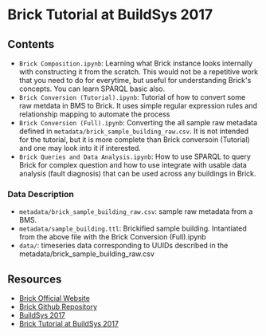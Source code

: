 # Brick Tutorial at BuildSys 2017

## Contents
- `Brick Composition.ipynb`: Learning what Brick instance looks internally with constructing it from the scratch. This would not be a repetitive work that you need to do for everytime, but useful for understanding Brick's concepts. You can learn SPARQL basic also.
- `Brick Conversion (Tutorial).ipynb`: Tutorial of how to convert some raw metdata in BMS to Brick. It uses simple regular expression rules and relationship mapping to automate the process
- `Brick Conversion (Full).ipynb`: Converting the all sample raw metadata defined in `metadata/brick_sample_building_raw.csv`. It is not intended for the tutorial, but it is more complete than Brick conversoin (Tutorial) and one may look into it if interested.
- `Brick Queries and Data Analysis.ipynb`: How to use SPARQL to query Brick for complex question and how to use integrate with usable data analysis (fault diagnosis) that can be used across any buildings in Brick.


### Data Description
- `metadata/brick_sample_building_raw.csv`: sample raw metadata from a BMS.
- `metadata/sample_building.ttl`: Brickified sample building. Intantiated from the above file with the Brick Conversion (Full).ipynb
- `data/`: timeseries data corresponding to UUIDs described in the metadata/brick_sample_building_raw.csv


## Resources
- [Brick Official Website](http://brickschema.org/)
- [Brick Github Repository](https://github.com/BuildSysUniformMetadata/Brick.git)
- [BuildSys 2017](http://buildsys.acm.org/2017/)
- [Brick Tutorial at BuildSys 2017](https://brickschema.org/buildsys2017/)
